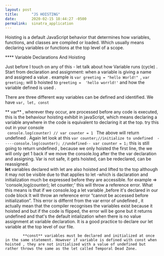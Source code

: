 ```yaml
---
layout: post
title:      "JS HOISTING"
date:       2020-02-15 18:44:27 -0500
permalink:  sinatra_application
---
```


Hoisting is a default JavaScript behavior that determines how variables, functions, and classes are compiled or loaded. Which usually means declaring variables or functions at the top level of a scope.

 
**** Variable Declarations And Hoisting 

 Just before I touch on any of this - let talk about how Variable runs (cycle) . Start from declaration and assignment: when a variable is giving a name  and assigned a value . example is    `var greeting = "hello World!" `,  `var greeting;` will b hoisted to `greeting =  'hello worrld!'`  and  how the variable defined is used .

There are three different  way variables can be defined and identified.  We have `var, let, const`  

   ** var** , wherever they occur, are processed before any code is executed, this is  the behaviour hoisting exhibit in javaScript, which means declaring a variable anywhere in the code is equivalent to declaring it at the top. try this out in your console     
	                                                          `  console.log(counter) //
                                                                                  var counter = 1  `                                                                                                                            The above will return undefined .       Again let look at this                                                                                                                                     `var counter;//initialize to undefined  -----console.log(counter); //undefined-- var counter = 1;`                this is still going to return undefined , because we only hoisted the first line, the we will only get 1 back if we move the console.log after the the var declaration and assigning.  Var is not safe, it  gets hoisted, can be redeclared, can be reassigned.     
									**let** variables declared with let are also hoisted and lifted to the top although it may not be visible due to that applies to let -which is daclaration and initialization much be expressed before they are accessible.  for example => 'console,log(counter); let counter;' this will throw a reference error. What this means is that if we console.log a let variable ,before it's declared in our code block lt will throw an reference error “cannot be accessed before initialization”.  This error is differnt from the var error of undefined , it actually mean that the compiler recognises the variables exist because it hoisted and but if the code is flipped, the error will be gone but it returns undefined and that's the default intialization when there is no value assignment at variable declaration. It is a good practice to declare our let variable at the top level of our file. 
												 
			**const** variables must be declared and initialized at once in the same statement. However if variable is defined with const when hoisted , they are not initialized with a value of undefined but rather throws the same as the let called Temporal Dead Zone.

												 
												
																						
